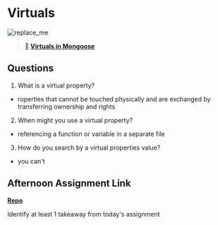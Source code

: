 # Virtuals

![replace_me](https://codeworks.blob.core.windows.net/public/assets/img/illustrations/placeholder.svg)

> **📖 [Virtuals in Mongoose](https://codeworksacademy.com/fs-student-guide/resources/wk5/04-Virtuals)**

## Questions

1. What is a virtual property?
- roperties that cannot be touched physically and are exchanged by transferring ownership and rights
2. When might you use a virtual property? 
- referencing a function or variable in a separate file
3. How do you search by a virtual properties value?
- you can't
## Afternoon Assignment Link

**[Repo](https://github.com/BrysonBloom/DA-PLANETS)**

Identify at least 1 takeaway from today's assignment
